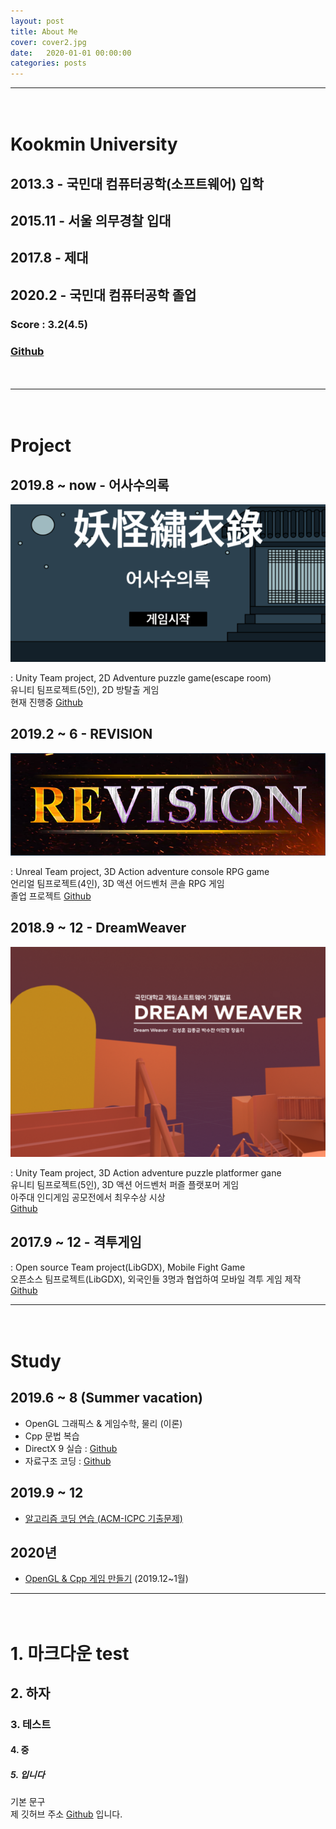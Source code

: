```yaml
---
layout: post
title: About Me
cover: cover2.jpg
date:   2020-01-01 00:00:00
categories: posts
---
```


---
　
# Kookmin University  
## 2013.3 - 국민대 컴퓨터공학(소프트웨어) 입학  
## 2015.11 - 서울 의무경찰 입대  
## 2017.8 - 제대  
## 2020.2 - 국민대 컴퓨터공학 졸업  

### Score : 3.2(4.5)  
### [Github](https://github.com/610ksh)  
　

---
　
# Project
## 2019.8 ~ now - 어사수의록
![어사수의록](/images/어사수의록.png)  

: Unity Team project, 2D Adventure puzzle game(escape room)  
유니티 팀프로젝트(5인), 2D 방탈출 게임  
현재 진행중 [Github](https://github.com/610ksh/EscapeRoom)  

## 2019.2 ~ 6 - REVISION
[![REVISION](/images/REVISION.png)](https://youtu.be/BuQNcEvGe6I)  

: Unreal Team project, 3D Action adventure console RPG game  
언리얼 팀프로젝트(4인), 3D 액션 어드벤처 콘솔 RPG 게임  
졸업 프로젝트 [Github](https://github.com/kookmin-sw/2019-cap1-2019_16)  

## 2018.9 ~ 12 - DreamWeaver
[![DreamWeaver](/images/DreamWeaver.png)](https://youtu.be/1axnmtiIuGw)  

: Unity Team project, 3D Action adventure puzzle platformer gane  
유니티 팀프로젝트(5인), 3D 액션 어드벤처 퍼즐 플랫포머 게임  
아주대 인디게임 공모전에서 최우수상 시상  
[Github](https://github.com/610ksh/Dreamweaver)


## 2017.9 ~ 12 - 격투게임 

: Open source Team project(LibGDX), Mobile Fight Game  
오픈소스 팀프로젝트(LibGDX), 외국인들 3명과 협업하여 모바일 격투 게임 제작  
[Github](https://github.com/610ksh/OSS_Project_FightGame)  

---
　
# Study
## 2019.6 ~ 8 (Summer vacation)
- OpenGL 그래픽스 & 게임수학, 물리 (이론)
- Cpp 문법 복습
- DirectX 9 실습 : [Github](https://github.com/610ksh/Direct3D_9)
- 자료구조 코딩 : [Github](https://github.com/610ksh/DataStructure)

## 2019.9 ~ 12
- [알고리즘 코딩 연습 (ACM-ICPC 기출문제)](https://github.com/610ksh/Algorithm)

## 2020년
- [OpenGL & Cpp 게임 만들기](https://github.com/610ksh/OpenGL_HongClassExample) (2019.12~1월)  

---
　
# 1. 마크다운 test
## 2. 하자
### 3. 테스트
#### 4. 중
##### 5. 입니다
기본 문구    
제 깃허브 주소 [Github](https://github.com/610ksh) 입니다.